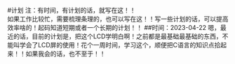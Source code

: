 #计划
注：有时间，有计划的话，就写在这！！  
如果工作比较忙，需要梳理条理的，也可以写在这！！写一些计划的话，可以提高效率啥的！起码知道短期或者一个长期的计划！！
##时间：2023-04-22
嗯，最近的话，目前的计划是，把这个LCD学明白啊！之前都是最基础最基础的东西，不能叫学会了LCD屏的使用！花个一周时间，学习这个，顺便把C语言的知识点拾起来！！如果我会的话，也不至于！！